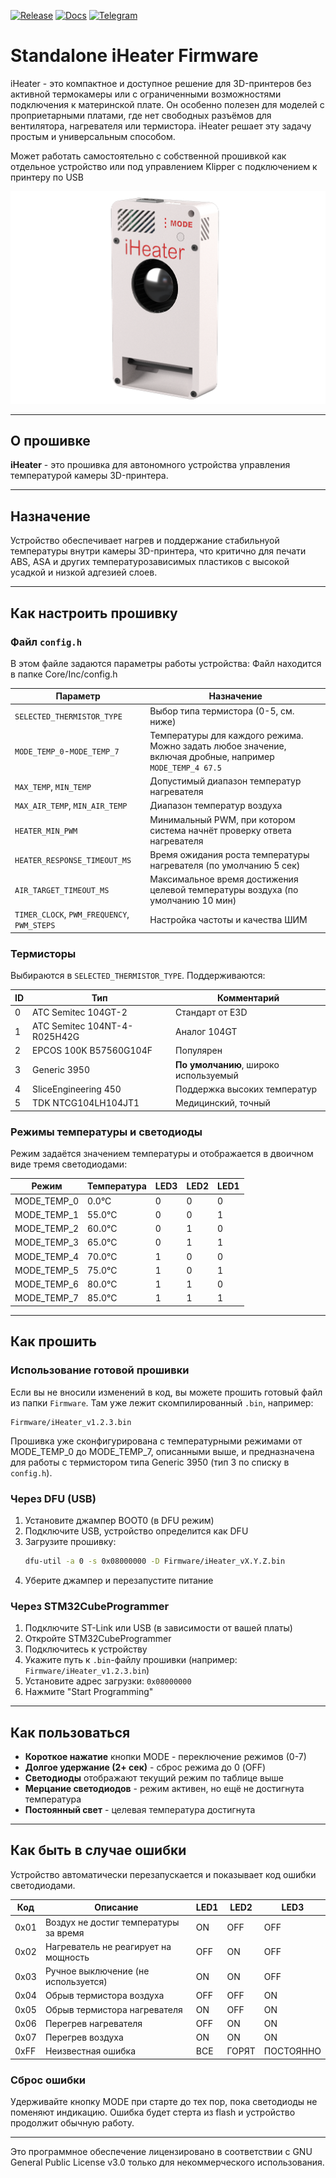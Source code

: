 [![Release](https://img.shields.io/github/v/release/pavluchenkor/iHeater-Standalone-Firmware?include_prereleases&label=latest)](https://github.com/pavluchenkor/iHeater-Standalone-Firmware/releases)
[![Docs](https://img.shields.io/badge/docs-view--online-red?logo=readthedocs)](https://docs.idryer.org/iHeater/README_ru/)
[![Telegram](https://img.shields.io/badge/Telegram-Join%20Chat-blue?logo=telegram)](https://t.me/iDryer)


# Standalone iHeater Firmware

iHeater - это компактное и доступное решение для 3D-принтеров без активной термокамеры или с ограниченными возможностями подключения к материнской плате. Он особенно полезен для моделей с проприетарными платами, где нет свободных разъёмов для вентилятора, нагревателя или термистора. iHeater решает эту задачу простым и универсальным способом.


Может работать самостоятельно с собственной прошивкой как отдельное устройство или под управлением Klipper с подключением к принтеру по USB

![iHeater](imgweb/iHeater.png)

---

## О прошивке

**iHeater** - это прошивка для автономного устройства управления температурой камеры 3D-принтера. 

---

## Назначение

Устройство обеспечивает нагрев и поддержание стабильнуой температуры внутри камеры 3D-принтера, что критично для печати ABS, ASA и других температурозависимых пластиков с высокой усадкой и низкой адгезией слоев.

---

## Как настроить прошивку

### Файл `config.h`

В этом файле задаются параметры работы устройства:
Файл находится в папке Core/Inc/config.h

| Параметр                                    | Назначение                                                                                          |
| ------------------------------------------- | --------------------------------------------------------------------------------------------------- |
| `SELECTED_THERMISTOR_TYPE`                  | Выбор типа термистора (0-5, см. ниже)                                                               |
| `MODE_TEMP_0`-`MODE_TEMP_7`                             | Температуры для каждого режима. Можно задать любое значение, включая дробные, например `MODE_TEMP_4 67.5` |
| `MAX_TEMP`, `MIN_TEMP`                      | Допустимый диапазон температур нагревателя                                                          |
| `MAX_AIR_TEMP`, `MIN_AIR_TEMP`              | Диапазон температур воздуха                                                                         |
| `HEATER_MIN_PWM`                            | Минимальный PWM, при котором система начнёт проверку ответа нагревателя                             |
| `HEATER_RESPONSE_TIMEOUT_MS`                | Время ожидания роста температуры нагревателя (по умолчанию 5 сек)                                   |
| `AIR_TARGET_TIMEOUT_MS`                     | Максимальное время достижения целевой температуры воздуха (по умолчанию 10 мин)                     |
| `TIMER_CLOCK`, `PWM_FREQUENCY`, `PWM_STEPS` | Настройка частоты и качества ШИМ                                                                    |

### Термисторы

Выбираются в `SELECTED_THERMISTOR_TYPE`. Поддерживаются:

| ID | Тип                          | Комментарий                           |
| -- | ---------------------------- | ------------------------------------- |
| 0  | ATC Semitec 104GT-2          | Стандарт от E3D                       |
| 1  | ATC Semitec 104NT-4-R025H42G | Аналог 104GT                          |
| 2  | EPCOS 100K B57560G104F       | Популярен                             |
| 3  | Generic 3950                 | **По умолчанию**, широко используемый |
| 4  | SliceEngineering 450         | Поддержка высоких температур          |
| 5  | TDK NTCG104LH104JT1          | Медицинский, точный                   |

### Режимы температуры и светодиоды

Режим задаётся значением температуры и отображается в двоичном виде тремя светодиодами:

| Режим | Температура | LED3 | LED2 | LED1 |
| ----- | ----------- | ---- | ---- | ---- |
| MODE_TEMP_0 | 0.0°C       | 0    | 0    | 0    |
| MODE_TEMP_1 | 55.0°C      | 0    | 0    | 1    |
| MODE_TEMP_2 | 60.0°C      | 0    | 1    | 0    |
| MODE_TEMP_3 | 65.0°C      | 0    | 1    | 1    |
| MODE_TEMP_4 | 70.0°C      | 1    | 0    | 0    |
| MODE_TEMP_5 | 75.0°C      | 1    | 0    | 1    |
| MODE_TEMP_6 | 80.0°C      | 1    | 1    | 0    |
| MODE_TEMP_7 | 85.0°C      | 1    | 1    | 1    |

---

## Как прошить

### Использование готовой прошивки

Если вы не вносили изменений в код, вы можете прошить готовый файл из папки `Firmware`. Там уже лежит скомпилированный `.bin`, например:

```
Firmware/iHeater_v1.2.3.bin
```

Прошивка уже сконфигурирована с температурными режимами от MODE_TEMP_0 до MODE_TEMP_7, описанными выше, и предназначена для работы с термистором типа Generic 3950 (тип 3 по списку в `config.h`).

### Через DFU (USB)

1. Установите джампер BOOT0 (в DFU режим)
2. Подключите USB, устройство определится как DFU
3. Загрузите прошивку:
   ```bash
   dfu-util -a 0 -s 0x08000000 -D Firmware/iHeater_vX.Y.Z.bin
   ```
4. Уберите джампер и перезапустите питание

### Через STM32CubeProgrammer

1. Подключите ST-Link или USB (в зависимости от вашей платы)
2. Откройте STM32CubeProgrammer
3. Подключитесь к устройству
4. Укажите путь к `.bin`-файлу прошивки (например: `Firmware/iHeater_v1.2.3.bin`)
5. Установите адрес загрузки: `0x08000000`
6. Нажмите "Start Programming"

---

## Как пользоваться

- **Короткое нажатие** кнопки MODE - переключение режимов (0-7)
- **Долгое удержание (2+ сек)** - сброс режима до 0 (OFF)
- **Светодиоды** отображают текущий режим по таблице выше
- **Мерцание светодиодов** - режим активен, но ещё не достигнута температура
- **Постоянный свет** - целевая температура достигнута

---

## Как быть в случае ошибки

Устройство автоматически перезапускается и показывает код ошибки светодиодами.

| Код  | Описание                              | LED1 | LED2  | LED3      |
| ---- | ------------------------------------- | ---- | ----- | --------- |
| 0x01 | Воздух не достиг температуры за время | ON   | OFF   | OFF       |
| 0x02 | Нагреватель не реагирует на мощность  | OFF  | ON    | OFF       |
| 0x03 | Ручное выключение (не используется)   | ON   | ON    | OFF       |
| 0x04 | Обрыв термистора воздуха              | OFF  | OFF   | ON        |
| 0x05 | Обрыв термистора нагревателя          | ON   | OFF   | ON        |
| 0x06 | Перегрев нагревателя                  | OFF  | ON    | ON        |
| 0x07 | Перегрев воздуха                      | ON   | ON    | ON        |
| 0xFF | Неизвестная ошибка                    | ВСЕ  | ГОРЯТ | ПОСТОЯННО |

### Сброс ошибки

Удерживайте кнопку MODE при старте до тех пор, пока светодиоды не поменяют индикацию. Ошибка будет стерта из flash и устройство продолжит обычную работу.

---

Это программное обеспечение лицензировано в соответствии с GNU General Public License v3.0 только для некоммерческого использования.